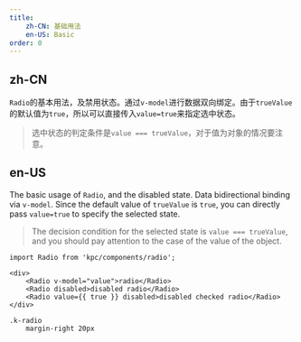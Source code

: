 ```yaml
---
title:
    zh-CN: 基础用法
    en-US: Basic
order: 0
---
```


## zh-CN

`Radio`的基本用法，及禁用状态。通过`v-model`进行数据双向绑定。由于`trueValue`的默认值为`true`，所以可以直接传入`value=true`来指定选中状态。

> 选中状态的判定条件是`value === trueValue`，对于值为对象的情况要注意。

## en-US

The basic usage of `Radio`, and the disabled state. Data bidirectional binding via `v-model`. Since the default value of `trueValue` is `true`, you can directly pass `value=true` to specify the selected state.

> The decision condition for the selected state is `value === trueValue`, and you should pay attention to the case of the value of the object.

```vdt
import Radio from 'kpc/components/radio';

<div>
    <Radio v-model="value">radio</Radio>
    <Radio disabled>disabled radio</Radio>
    <Radio value={{ true }} disabled>disabled checked radio</Radio>
</div>
```

```styl
.k-radio
    margin-right 20px
```

